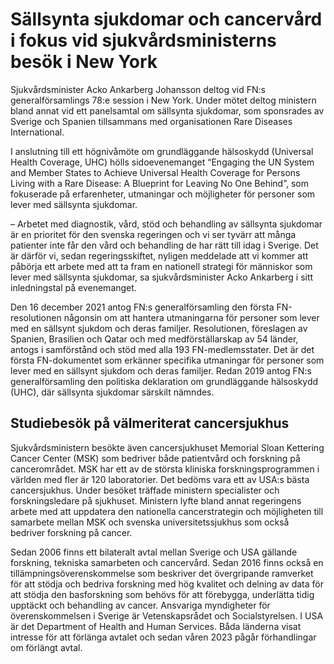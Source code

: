 # Sällsynta sjukdomar och cancervård i fokus vid sjukvårdsministerns besök i New York

Sjukvårdsminister Acko Ankarberg Johansson deltog vid FN:s generalförsamlings 78:e session i New York. Under mötet deltog ministern bland annat vid ett panelsamtal om sällsynta sjukdomar, som sponsrades av Sverige och Spanien tillsammans med organisationen Rare Diseases International.

I anslutning till ett högnivåmöte om grundläggande hälsoskydd (Universal Health Coverage, UHC) hölls sidoevenemanget “Engaging the UN System and Member States to Achieve Universal Health Coverage for Persons Living with a Rare Disease: A Blueprint for Leaving No One Behind”, som fokuserade på erfarenheter, utmaningar och möjligheter för personer som lever med sällsynta sjukdomar.

– Arbetet med diagnostik, vård, stöd och behandling av sällsynta sjukdomar är en prioritet för den svenska regeringen och vi ser tyvärr att många patienter inte får den vård och behandling de har rätt till idag i Sverige. Det är därför vi, sedan regeringsskiftet, nyligen meddelade att vi kommer att påbörja ett arbete med att ta fram en nationell strategi för människor som lever med sällsynta sjukdomar, sa sjukvårdsminister Acko Ankarberg i sitt inledningstal på evenemanget.

Den 16 december 2021 antog FN:s generalförsamling den första FN-resolutionen någonsin om att hantera utmaningarna för personer som lever med en sällsynt sjukdom och deras familjer. Resolutionen, föreslagen av Spanien, Brasilien och Qatar och med medförställarskap av 54 länder, antogs i samförstånd och stöd med alla 193 FN-medlemsstater. Det är det första FN-dokumentet som erkänner specifika utmaningar för personer som lever med en sällsynt sjukdom och deras familjer. Redan 2019 antog FN:s generalförsamling den politiska deklaration om grundläggande hälsoskydd (UHC), där sällsynta sjukdomar särskilt nämndes.

## Studiebesök på välmeriterat cancersjukhus

Sjukvårdsministern besökte även cancersjukhuset Memorial Sloan Kettering Cancer Center (MSK) som bedriver både patientvård och forskning på cancerområdet. MSK har ett av de största kliniska forskningsprogrammen i världen med fler är 120 laboratorier. Det bedöms vara ett av USA:s bästa cancersjukhus. Under besöket träffade ministern specialister och forskningsledare på sjukhuset. Ministern lyfte bland annat regeringens arbete med att uppdatera den nationella cancerstrategin och möjligheten till samarbete mellan MSK och svenska universitetssjukhus som också bedriver forskning på cancer.

Sedan 2006 finns ett bilateralt avtal mellan Sverige och USA gällande forskning, tekniska samarbeten och cancervård. Sedan 2016 finns också en tillämpningsöverenskommelse som beskriver det övergripande ramverket för att stödja och bedriva forskning med hög kvalitet och delning av data för att stödja den basforskning som behövs för att förebygga, underlätta tidig upptäckt och behandling av cancer. Ansvariga myndigheter för överenskommelsen i Sverige är Vetenskapsrådet och Socialstyrelsen. I USA är det Department of Health and Human Services. Båda länderna visat intresse för att förlänga avtalet och sedan våren 2023 pågår förhandlingar om förlängt avtal.
